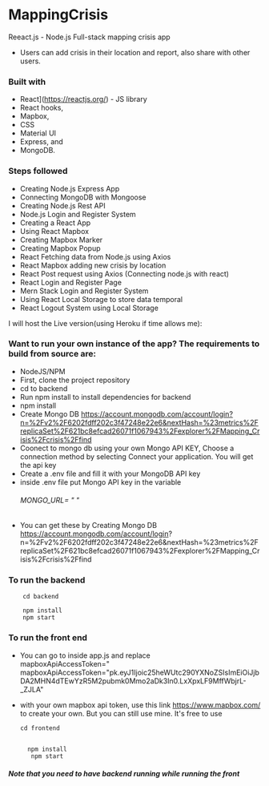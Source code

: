 ﻿# MappingCrisis




Reeact.js - Node.js Full-stack mapping crisis app 

- Users can add crisis in their location and report, also share with other users.


### Built with
- React](https://reactjs.org/) - JS library
- React hooks,
- Mapbox, 
- CSS
- Material UI
- Express, 
and 
- MongoDB. 

### Steps followed
- Creating Node.js Express App
- Connecting MongoDB with Mongoose
- Creating Node.js Rest API
- Node.js Login and Register System
-  Creating a React App
- Using React Mapbox 
- Creating Mapbox Marker
- Creating Mapbox Popup
- React Fetching data from Node.js using Axios
- React Mapbox adding new crisis by location
- React Post request using Axios (Connecting node.js with react)
- React Login and Register Page
- Mern Stack Login and Register System
- Using React Local Storage to store data temporal
- React Logout System using Local Storage



I will host the Live version(using Heroku if time allows me):




### Want to run your own instance of the app?  The requirements to build from source are:

- NodeJS/NPM
- First, clone the project repository
- cd to backend
- Run npm install 
to install dependencies for backend
- npm install
- Create Mongo DB https://account.mongodb.com/account/login?n=%2Fv2%2F6202fdff202c3f47248e22e6&nextHash=%23metrics%2FreplicaSet%2F621bc8efcad26071f1067943%2Fexplorer%2FMapping_Crisis%2Fcrisis%2Ffind
- Coonect to mongo db using your own Mongo API KEY,  Choose a connection method by selecting Connect your application. You will get the api key 
- Create a .env file and fill it with your MongoDB API key
- inside .env file put Mongo API key in the variable
    ###### MONGO_URL= "  "
- You can get these by
     Creating Mongo DB https://account.mongodb.com/account/login?       n=%2Fv2%2F6202fdff202c3f47248e22e6&nextHash=%23metrics%2FreplicaSet%2F621bc8efcad26071f1067943%2Fexplorer%2FMapping_Crisis%2Fcrisis%2Ffind
     
 ### To run the backend
       
        cd backend
   
        npm install
        npm start



### To run the front end
  - You can go to inside app.js 
   and replace  
    mapboxApiAccessToken=" mapboxApiAccessToken="pk.eyJ1Ijoic25heWUtc290YXNoZSIsImEiOiJjbDA2MHN4dTEwYzR5M2pubmk0Mmo2aDk3In0.LxXpxLF9MffWbjrL-_ZJLA" 
     
- with your own mapbox api token, use this link https://www.mapbox.com/ to create your own. But you can still use mine. It's free to use
     
      cd frontend


        npm install
         npm start

##### Note that you need to have backend running while running the front






